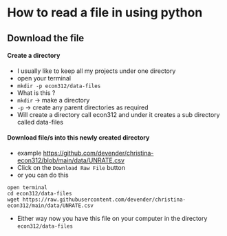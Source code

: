 # How to read a file in using python



## Download the file

#### Create a directory
* I usually like to keep all my projects under one directory
* open your terminal
* `mkdir -p econ312/data-files`
* What is this ?
* `mkdir` -> make a directory
* `-p` -> create any parent directories as required
* Will create a directory call econ312 and under it creates a sub directory called data-files

#### Download file/s into this newly created directory
* example https://github.com/devender/christina-econ312/blob/main/data/UNRATE.csv
* Click on the `Download Raw File` button
* or you can do this
```
open terminal
cd econ312/data-files
wget https://raw.githubusercontent.com/devender/christina-econ312/main/data/UNRATE.csv

```
* Either way now you have this file on your computer in the directory `econ312/data-files`
